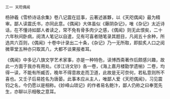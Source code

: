     三一 天咫偶闻 

   杨钟羲《雪桥诗话余集》卷八记震在廷事，云著述甚夥，以《天咫偶闻》最为精审。鄙人读震氏书，亦同此意。《偶闻》大体虽似《藤阴杂记》，唯《杂记》太近诗话，在不懂诗如鄙人者读之，常不免有骨多肉少之感，《偶闻》则无此恨矣，二十六年秋间卧病，阅清人笔记以自遣，见有可喜者随笔录其题目，凡阅五十余种，所选共六百则，《偶闻》十卷中计录出二十条，《杂记》乃一无所取，即脍炙人口之阅微草堂五种亦只取其八，大都不谈果报者耳。

   《偶闻》中多记八旗文学艺术家事，亦是一种特色，读博西斋著作后颇感兴趣，故此一方面于我亦有用处。《涉江诗文钞》各一卷，《海上嘉月楼勖学遗椾》二卷，均得一读，不能有所臧否，晚年不得意故走而卫道，此故是无可奈何，若私意则所不喜也。又壬子后易姓名为唐晏。此事本应从主人，唯鄙人爱《天咫偶闻》，习见震钧之名，今仍愿以是相称。《妙峰山琐记》的作者易名鲍汴，鄙人仍称之曰奉宽先生，亦聊以示相敬之意耳。

